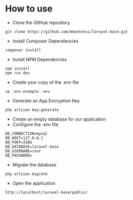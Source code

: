 # How to use

- Clone the GitHub repository
```
git clone https://github.com/dmontessi/laravel-base.git
```
- Install Composer Dependencies
```
composer install
```
- Install NPM Dependencies
```
npm install
npm run dev
```
- Create your copy of the .env file
```
cp .env.example .env
```
- Generate an App Encryption Key
```
php artisan key:generate
```
- Create an empty database for our application
- Configure the .env file
```
DB_CONNECTION=mysql
DB_HOST=127.0.0.1
DB_PORT=3306
DB_DATABASE=laravel-base
DB_USERNAME=root
DB_PASSWORD=
```
- Migrate the database
```
php artisan migrate
```
- Open the application
```
http://localhost/laravel-base/public/
```